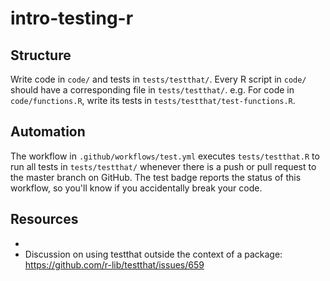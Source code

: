 
# intro-testing-r

<!-- badges: start -->
<!-- badges: end -->

## Structure

Write code in `code/` and tests in `tests/testthat/`.
Every R script in `code/` should have a corresponding file in `tests/testthat/`.
e.g. For code in `code/functions.R`, write its tests in `tests/testthat/test-functions.R`.

## Automation

The workflow in `.github/workflows/test.yml` executes `tests/testthat.R` to run
all tests in `tests/testthat/` whenever there is a push or pull request to
the master branch on GitHub.
The test badge reports the status of this workflow, 
so you'll know if you accidentally break your code.

## Resources

- 
- Discussion on using testthat outside the context of a package: https://github.com/r-lib/testthat/issues/659

